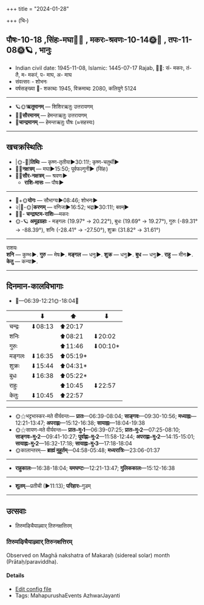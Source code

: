 +++
title = "2024-01-28"

+++
(चि॰)
## पौषः-10-18  ,सिंहः-मघा🌛🌌  ,  मकरः-श्रवणः-10-14🌞🌌  ,  तपः-11-08🌞🪐  , भानुः
- Indian civil date: 1945-11-08, Islamic: 1445-07-17 Rajab, 🌌🌞: सं- मकरः, तं- तै, म- मकरं, प- माघ, अ- माघ
- संवत्सरः - शोभनः
- वर्षसङ्ख्या 🌛- शकाब्दः 1945, विक्रमाब्दः 2080, कलियुगे 5124
___________________
- 🪐🌞**ऋतुमानम्** — शिशिरऋतुः उत्तरायणम्
- 🌌🌞**सौरमानम्** — हेमन्तऋतुः उत्तरायणम्
- 🌛**चान्द्रमानम्** — हेमन्तऋतुः पौषः (≈सहस्यः)
___________________


## खचक्रस्थितिः
- |🌞-🌛|**तिथिः** — कृष्ण-तृतीया►30:11!; कृष्ण-चतुर्थी►  
- 🌌🌛**नक्षत्रम्** — मघा►15:50; पूर्वफल्गुनी► (सिंहः)  
- 🌌🌞**सौर-नक्षत्रम्** — श्रवणः►  
  - **राशि-मासः** — पौषः► 
___________________
- 🌛+🌞**योगः** — सौभाग्यः►08:46; शोभनः►  
- २|🌛-🌞|**करणम्** — वणिजा►16:52; भद्रा►30:11!; बवम्►  
- 🌌🌛- **चन्द्राष्टम-राशिः**—मकरः  
- 🌞-🪐 **अमूढग्रहाः** - मङ्गलः (19.97° → 20.22°), बुधः (19.69° → 19.27°), गुरुः (-89.31° → -88.39°), शनिः (-28.41° → -27.50°), शुक्रः (31.82° → 31.61°)
___________________
राशयः  
**शनि** — कुम्भः►. **गुरु** — मेषः►. **मङ्गल** — धनुः►. **शुक्र** — धनुः►. **बुध** — धनुः►. **राहु** — मीनः►. **केतु** — कन्या►. 
___________________


## दिनमान-कालविभागाः
- 🌅—06:39-12:21🌞-18:04🌇  

|      |⬇     |⬆     |⬇     |
|------|-----|-----|------|
|चन्द्रः|⬇08:13 |⬆20:17 |     |
|शनिः   |     |⬆08:21 |⬇20:02 |
|गुरुः  |     |⬆11:46 |⬇00:10*|
|मङ्गलः |⬇16:35 |⬆05:19*|     |
|शुक्रः |⬇15:44 |⬆04:31*|     |
|बुधः   |⬇16:38 |⬆05:22*|     |
|राहुः  |     |⬆10:45 |⬇22:57 |
|केतुः  |⬇10:45 |⬆22:57 |     |
___________________
- 🌞⚝भट्टभास्कर-मते वीर्यवन्तः— **प्रातः**—06:39-08:04; **साङ्गवः**—09:30-10:56; **मध्याह्नः**—12:21-13:47; **अपराह्णः**—15:12-16:38; **सायाह्नः**—18:04-19:38  
- 🌞⚝सायण-मते वीर्यवन्तः— **प्रातः-मु॰1**—06:39-07:25; **प्रातः-मु॰2**—07:25-08:10; **साङ्गवः-मु॰2**—09:41-10:27; **पूर्वाह्णः-मु॰2**—11:58-12:44; **अपराह्णः-मु॰2**—14:15-15:01; **सायाह्नः-मु॰2**—16:32-17:18; **सायाह्नः-मु॰3**—17:18-18:04  
- 🌞कालान्तरम्— **ब्राह्मं मुहूर्तम्**—04:58-05:48; **मध्यरात्रिः**—23:06-01:37  
___________________
- **राहुकालः**—16:38-18:04; **यमघण्टः**—12:21-13:47; **गुलिककालः**—15:12-16:38  
___________________
- **शूलम्**—प्रतीची (►11:13); **परिहारः**–गुडम्  
___________________

## उत्सवाः
- तिरुमऴिचैयाऴ्वार् तिरुनक्षत्तिरम्
### तिरुमऴिचैयाऴ्वार् तिरुनक्षत्तिरम्

Observed on Maghā nakshatra of Makaraḥ (sidereal solar) month (Prātaḥ/paraviddha). 



#### Details
- [Edit config file](https://github.com/jyotisham/adyatithi/blob/master/mahApuruSha/ALvAr/sidereal_solar_month/nakshatra/10/10/tirumazhicaiyAzhvAr_tirunakSattiram.toml)
- Tags: MahapurushaEvents AzhwarJayanti


